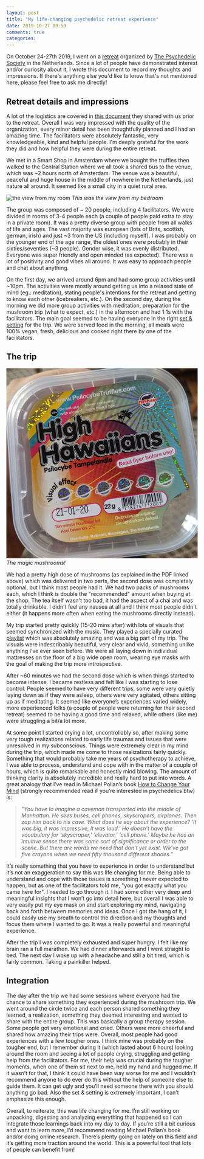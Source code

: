 ```yaml
---
layout: post
title: "My life-changing psychedelic retreat experience"
date: 2019-10-27 09:59
comments: true
categories:
---
```


On October 24-27th 2019, I went on a
[retreat](https://psychedelicsociety.org.uk/experience-retreats) organized by
[The Psychedelic Society](https://psychedelicsociety.org.uk) in the
Netherlands. Since a lot of people have demonstrated interest and/or curiosity
about it, I wrote this document to record my thoughts and impressions. If
there's anything else you'd like to know that's not mentioned here, please feel
free to ask me directly!

## Retreat details and impressions

A lot of the logistics are covered in [this
document](https://drive.google.com/file/d/1mY8S7UTdnckkFMAvoYAY2h00LahjVSTz/view?usp=sharing)
they shared with us prior to the retreat. Overall I was very impressed with the
quality of the organization, every minor detail has been thoughtfully planned
and I had an amazing time. The facilitators were absolutely fantastic, very
knowledgeable, kind and helpful people. I'm deeply grateful for the work they
did and how helpful they were during the entire retreat.

We met in a Smart Shop in Amsterdam where we bought the truffles then walked to
the Central Station where we all took a shared bus to the venue, which was ~2
hours north of Amsterdam. The venue was a beautiful, peaceful and huge house in
the middle of nowhere in the Netherlands, just nature all around. It seemed
like a small city in a quiet rural area.

![the view from my room](/images/2019/10/chairs.jpg)
_This was the view from my bedroom_

The group was composed of ~ 20 people, including 4 facilitators. We were
divided in rooms of 3-4 people each (a couple of people paid extra to stay in a
private room). It was a pretty diverse group with people from all walks of life
and ages. The vast majority was european (lots of Brits, scottish, german,
irish) and just ~3 from the US (including myself). I was probably on the
younger end of the age range, the oldest ones were probably in their
sixties/seventies (~3 people). Gender wise, it was evenly distributed. Everyone
was super friendly and open minded (as expected). There was a lot of positivity
and good vibes all around. It was easy to approach people and chat about
anything.

On the first day, we arrived around 6pm and had some group activities until
~10pm. The activities were mostly around getting us into a relaxed state of
mind (eg.: meditation), stating people's intentions for the retreat and getting
to know each other (icebreakers, etc.). On the second day, during the morning
we did more group activities with meditation, preparation for the mushroom trip
(what to expect, etc.) in the afternoon and had 1:1s with the facilitators. The
main goal seemed to be having everyone in the right [set &
setting](https://en.wikipedia.org/wiki/Set_and_setting) for the trip. We were
served food in the morning, all meals were 100% vegan, fresh, delicious and
cooked right there by one of the facilitators.

## The trip

![high hawaiians mushrooms](/images/2019/10/high-haweaiians.jpg)
_The magic mushrooms!_

We had a pretty high dose of mushrooms (as explained in the PDF linked above)
which was delivered in two parts, the second dose was completely optional, but
I think most people had it. We had two packs of mushrooms each, which I think
is double the "recommended" amount when buying at the shop. The tea itself
wasn't too bad, it had the aspect of a chai and was totally drinkable. I didn't
feel any nausea at all and I think most people didn't either (it happens more
often when eating the mushrooms directly instead).

My trip started pretty quickly (15-20 mins after) with lots of visuals that
seemed synchronized with the music. They played a specially curated
[playlist](https://open.spotify.com/playlist/6q0rnAIIxokcRlu6vRJPNX?si=rNkTQ76tTf2qvDSOBEDAgg)
which was absolutely amazing and was a big part of my trip. The visuals were
indescribably beautiful, very clear and vivid, something unlike anything I’ve
ever seen before. We were all laying down in individual mattresses on the floor
of a big wide open room, wearing eye masks with the goal of making the trip
more introspective.

After ~60 minutes we had the second dose which is when things started to become
intense. I became restless and felt like I was starting to lose control. People
seemed to have very different trips, some were very quietly laying down as if
they were asleep, others were very agitated, others sitting up as if
meditating. It seemed like everyone’s experiences varied widely, more
experienced folks (a couple of people were returning for their second retreat)
seemed to be having a good time and relaxed, while others (like me) were
struggling a bit/a lot more.

At some point I started crying a lot, uncontrollably so, after making some very
tough realizations related to early life traumas and issues that were
unresolved in my subconscious. Things were extremely clear in my mind during
the trip, which made me come to those realizations fairly quickly. Something
that would probably take me years of psychotherapy to achieve, I was able to
process, understand and cope with in the matter of a couple of hours, which is
quite remarkable and honestly mind blowing. The amount of thinking clarity is
absolutely incredible and really hard to put into words. A great analogy that
I’ve read in Michael Pollan’s book [How to Change Your
Mind](https://www.amazon.com/Change-Your-Mind-Consciousness-Transcendence/dp/1594204225)
(strongly recommended read if you’re interested in psychedelics btw) is:

> _"You have to imagine a caveman transported into the middle of Manhattan. He
> sees buses, cell phones, skyscrapers, airplanes. Then zap him back to his cave.
> What does he say about the experience? ‘It was big, it was impressive, it was
> loud.’ He doesn’t have the vocabulary for ‘skyscraper,’ ‘elevator,’ ‘cell
> phone.’ Maybe he has an intuitive sense there was some sort of significance or
> order to the scene. But there are words we need that don’t yet exist. We’ve got
> five crayons when we need fifty thousand different shades."_

It’s really something that you have to experience in order to understand but
it’s not an exaggeration to say this was life changing for me. Being able to
understand and cope with those issues is something I never expected to happen,
but as one of the facilitators told me, "you got exactly what you came here
for". I needed to go through it. I had some other very deep and meaningful
insights that I won’t go into detail here, but overall I was able to very
easily put my eye mask on and start exploring my mind, navigating back and
forth between memories and ideas. Once I got the hang of it, I could easily use
my breath to control the direction and my thoughts and focus them where I
wanted to go. It was a really powerful and meaningful experience.

After the trip I was completely exhausted and super hungry. I felt like my
brain ran a full marathon. We had dinner afterwards and I went straight to bed.
The next day I woke up with a headache and still a bit tired, which is fairly
common. Taking a painkiller helped.

## Integration

The day after the trip we had some sessions where everyone had the chance to
share something they experienced during the mushroom trip. We went around the
circle twice and each person shared something they learned, a realization,
something they deemed interesting and wanted to share with the entire group.
This was basically a group therapy session. Some people got very emotional and
cried. Others were more cheerful and shared how amazing their trips were.
Overall, most people had good experiences with a few tougher ones. I think mine
was probably on the tougher end, but I remember during it (which lasted about 6
hours) looking around the room and seeing a lot of people crying, struggling
and getting help from the facilitators. For me, their help was crucial during
the tougher moments, when one of them sit next to me, held my hand and hugged
me. If it wasn’t for that, I think it could have been way worse for me and I
wouldn’t recommend anyone to do ever do this without the help of someone else
to guide them. It can get ugly and you’ll need someone there with you should
anything go bad. Also the set & setting is extremely important, I can’t
emphasize this enough.

Overall, to reiterate, this was life changing for me. I’m still working on
unpacking, digesting and analyzing everything that happened so I can integrate
those learnings back into my day to day. If you’re still a bit curious and want
to learn more, I’d recommend reading Michael Pollan’s book and/or doing online
research. There’s plenty going on lately on this field and it’s getting more
traction around the world. This is a powerful tool that lots of people can
benefit from!
